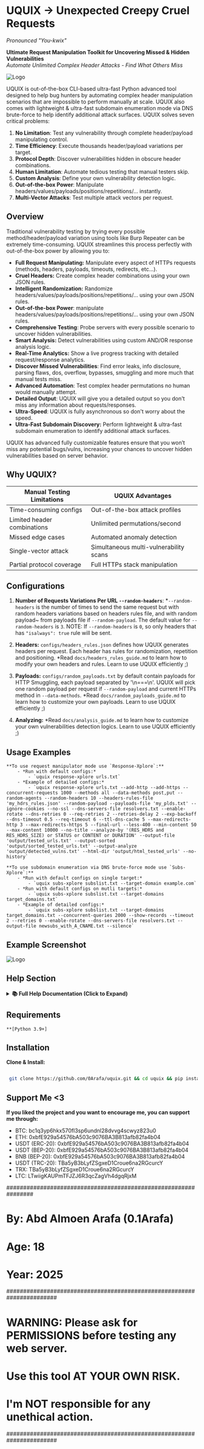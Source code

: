 # UQUIX -> Unexpected Creepy Cruel Requests  
*Pronounced "You-kwix"*

**Ultimate Request Manipulation Toolkit for Uncovering Missed & Hidden Vulnerabilities**  
*Automate Unlimited Complex Header Attacks - Find What Others Miss*

![Logo](UQUIX_logo.png)

UQUIX is out-of-the-box CLI-based ultra-fast Python advanced tool designed to help bug hunters by automating complex header manipulation scenarios that are impossible to perform manually at scale. UQUIX also comes with lightweight & ultra-fast subdomain enumeration mode via DNS brute-force to help identify additional attack surfaces. UQUIX solves seven critical problems:

1. **No Limitation**: Test any vulnerability through complete header/payload manipulating control.
2. **Time Efficiency**: Execute thousands header/payload variations per target.
3. **Protocol Depth**: Discover vulnerabilities hidden in obscure header combinations.
4. **Human Limitation**: Automate tedious testing that manual testers skip.
5. **Custom Analysis**: Define your own vulnerability detection logic.
6. **Out-of-the-box Power**: Manipulate headers/values/payloads/positions/repetitions/... instantly.
7. **Multi-Vector Attacks**: Test multiple attack vectors per request.

## Overview

Traditional vulnerability testing by trying every possible method/header/payload variation using tools like Burp Repeater can be extremely time-consuming. UQUIX streamlines this process perfectly with out-of-the-box power by allowing you to:

- **Full Request Manipulating:** Manipulate every aspect of HTTPs requests (methods, headers, payloads, timeouts, redirects, etc...).
- **Cruel Headers:** Create complex header combinations using your own JSON rules.
- **Intelligent Randomization:** Randomize headers/values/payloads/positions/repetitions/... using your own JSON rules.
- **Out-of-the-box Power**: manipulate headers/values/payloads/positions/repetitions/... using your own JSON rules.
- **Comprehensive Testing**: Probe servers with every possible scenario to uncover hidden vulnerabilities.
- **Smart Analysis:** Detect vulnerabilities using custom AND/OR response analysis logic.
- **Real-Time Analytics:** Show a live progress tracking with detailed request/response analytics.
- **Discover Missed Vulnerabilities**: Find error leaks, info disclosure, parsing flaws, dos, overflow, bypasses, smuggling and more much that manual tests miss.
- **Advanced Automation**: Test complex header permutations no human would manually attempt.
- **Detailed Output**: UQUIX will give you a detailed output so you don't miss any information about requests/responses.
- **Ultra-Speed**: UQUIX is fully asynchronous so don't worry about the speed.
- **Ultra-Fast Subdomain Discovery:** Perform lightweight & ultra-fast subdomain enumeration to identify additional attack surfaces.

UQUIX has advanced fully customizable features ensure that you won’t miss any potential bugs/vulns, increasing your chances to uncover hidden vulnerabilities based on server behavior.

## Why UQUIX?

| Manual Testing Limitations          | UQUIX Advantages                        |
|-------------------------------------|-----------------------------------------|
| Time-consuming configs              | Out-of-the-box attack profiles          |
| Limited header combinations         | Unlimited permutations/second           |
| Missed edge cases                   | Automated anomaly detection             |
| Single-vector attack                | Simultaneous multi-vulnerability scans  |
| Partial protocol coverage           | Full HTTPs stack manipulation           |

## Configurations

1. **Number of Requests Variations Per URL `--random-headers`**:
    *`--random-headers` is the number of times to send the same request but with random headers variations based on headers rules file, and with random payload~
    from payloads file if `--random-payload`. The default value for `--random-headers` is `3`.
    NOTE: If `--random-headers` is `0`, so only headers that has `"isalways": true` rule will be sent.

2. **Headers:**
    `configs/headers_rules.json` defines how UQUIX generates headers per request. Each header has rules for randomization, repetition and positioning.
    *Read `docs/headers_rules_guide.md` to learn how to modify your own headers and rules. Learn to use UQUIX efficiently ;)

3. **Payloads:**
    `configs/random_payloads.txt` by default contain payloads for HTTP Smuggling, each payload separated by '\n===\n'.
    UQUIX will pick one random payload per request if `--random-payload` and current HTTPs method in `--data-methods`.
    *Read `docs/random_payloads_guide.md` to learn how to customize your own payloads. Learn to use UQUIX efficiently ;)

4. **Analyzing:**
    *Read `docs/analysis_guide.md` to learn how to customize your own vulnerabilities detection logics. Learn to use UQUIX efficiently ;)


## Usage Examples
    
    **To use request manipulator mode use `Response-Xplore`:**
        - *Run with default configs:*
            - `uquix response-xplore urls.txt`
        - *Example of detailed configs:*
            - `uquix response-xplore urls.txt --add-http --add-https --concurrent-requests 1000 --methods all --data-methods post,put --random-agents --random-headers 10 --headers-rules-file 'my_hdrs_rules.json' --random-payload --payloads-file 'my_plds.txt' --ignore-cookies --no-ssl --dns-servers-file resolvers.txt --enable-rotate --dns-retries 0 --req-retries 2 --retries-delay 2 --exp-backoff --dns-timeout 0.5 --req-timeout 6 --ttl-dns-cache 5 --max-redirects-http 3 --max-redirects-https 5 --final-url --less-400 --min-content 50 --max-content 10000 --no-title --analyze-by '(RES_HDRS and RES_HDRS_SIZE) or STATUS or CONTENT or DURATION' --output-file 'output/tested_urls.txt' --output-sorted 'output/sorted_tested_urls.txt' --output-analyze 'output/detected_vulns.txt' --html-dir 'output/html_tested_urls' --no-history`
    
    **To use subdomain enumeration via DNS brute-force mode use `Subs-Xplore`:**
        - *Run with default configs on single target:*
            - `uquix subs-xplore subslist.txt --target-domain example.com`
        - *Run with default configs on mutli targets:*
            - `uquix subs-xplore subslist.txt --target-domains target_domains.txt`
        - *Example of detailed configs:*
            - `uquix subs-xplore subslist.txt --target-domains target_domains.txt --concurrent-queries 2000 --show-records --timeout 2 --retries 0 --enable-rotate --dns-servers-file resolvers.txt --output-file newsubs_with_A_CNAME.txt --silence`

## Example Screenshot

![Logo](UQUIX_example.png)

## Help Section
<details>
<summary><b>📚 Full Help Documentation (Click to Expand)</b></summary>

### Command List
```bash
uquix --help
```

**Options**:

**Description:**
   - Response-Xplore: Sends Unexpected Fully Customizable Requests to Test Server Responses.
   - Subs-Xplore: Subdomain Enumeration by Resolving Subdomains for a Domain(s) via DNS Brute-force.

**options:**
  - -h, --help            show this help message and exit

**Basic Arguments:**
  - mode                  Mode ['Response-Xplore', 'Subs-Xplore']. Choose only one mode.
                          Choose 'Response-Xplore' to manipulate HTTPs requests or 'Subs-Xplore' for subdomain enumeration via DNS brute-force.
  - file                  Path to the URLs file (ex, '/path/to/urls.txt') for 'Response-Xplore' mode.
                          Path to the subdomains file (ex, '/path/to/subs.txt') for 'Subs-Xplore' mode.

**Subs-Xplore Options:**
  - --target-domain TARGET_DOMAIN
                        Target domain to resolve subdomains for, without a protocol (ex, 'example.com')
  - --target-domains-file TARGET_DOMAINS_FILE
                        Path to file name that contain target domains without a protocol to resolve subdomains for (ex, 'domains.txt')
  - --concurrent-queries CONCURRENT_QUERIES
                        Number of concurrent DNS queries (default: 600)
  - --show-records        Show 'A' and 'CNAME' records of discovered subdomains (default: False)
  - --show-only-a         Show only 'A' records of discovered subdomains (default: False)
  - --show-only-cname     Show only 'CNAME' records of discovered subdomains (default: False)

**DNS Options:**
  - --dns-servers DNS_SERVERS
                        Custom DNS servers for resolving hostnames, as string comma-separated or as list (ex1, '8.8.8.8,8.8.4.4'.ex2, "['8.8.8.8', '1.1.1.1']")
  - --dns-servers-file DNS_SERVERS_FILE
                        Path to a file name containing custom DNS servers for resolving hostnames, one per line (ex, 'resolvers.txt')
  - --udp-port UDP_PORT   The UDP port to use for DNS queries (default: 53)
  - --tcp-port TCP_PORT   The TCP port to use for DNS queries (default: 53)
  - --flags FLAGS         Custom flags for DNS queries (default: 0)
  - --socket-sbs SOCKET_SBS
                        Size of the send buffer for sockets, in bytes (default: system-defined)
  - --socket-rbs SOCKET_RBS
                        Size of the receive buffer for sockets, in bytes (default: system-defined)
  - --enable-rotate       Enable DNS server rotation, useful for load balancing (default: False)
  - --bind-ip-dns BIND_IP_DNS
                        The local IP to bind for DNS queries (ex, '192.168.1.16')
  - --net-dev NET_DEV     The network device (interface) to use for DNS queries (ex, 'eth0')
  - --resolvconf RESOLVCONF
                        Path to a custom resolv.conf file for DNS configuration (default: '/etc/resolv.conf')

**Timeout & Connection:**
  - --timeout TIMEOUT     Overall timeout for HTTPs request and timeout for DNS query, in seconds (default: 10.0)
  - --dns-timeout DNS_TIMEOUT
                        Timeout for DNS query, in seconds (ex, 5.0)
  - --req-timeout REQ_TIMEOUT
                        Overall timeout for HTTPs request, in seconds (ex, 10.0)
  - --connect-timeout CONNECT_TIMEOUT
                        Timeout for finding and connecting to the server, including DNS lookup and the initial TCP handshake,
                        or timeout for waiting for a free connection from the pool if pool connection limits are exceeded, in seconds (default: unlimited)
  - --sock-connect-timeout SOCK_CONNECT_TIMEOUT
                        Timeout for TCP handshake, in seconds (default: unlimited)
  - --sock-read-timeout SOCK_READ_TIMEOUT
                        Timeout for waiting for the server to send back data, in seconds (default: unlimited)
  - --keepalive-timeout KEEPALIVE_TIMEOUT
                        Timeout for idle keep-alive connections, in seconds (default: 30.0)
  - --concurrent-requests CONCURRENT_REQUESTS
                        Number of concurrent HTTPs requests (default: 100)
  - --max-connections MAX_CONNECTIONS
                        Limit the maximum number of concurrent connections, to unlimit it pass 'unlimited' (default: 100)
  - --per-host-connections PER_HOST_CONNECTIONS
                        Limit the number of connections per host (default: unlimited)
  - --no-dns-cache        Disable DNS caching (default: False)
  - --ttl-dns-cache TTL_DNS_CACHE
                        Time To Live (TTL) for DNS cache entries, in seconds (default: 10)

**Retry & Backoff:**
  - --retries RETRIES     HTTPs request retries, and DNS query retries (default: 1)
  - --dns-retries DNS_RETRIES
                        DNS query retries (ex, 2)
  - --req-retries REQ_RETRIES
                        HTTPs request retries (ex, 3)
  - --retries-delay RETRIES_DELAY
                        Set a delay number between retries for HTTPs requests, in seconds (default: 0.0)
  - --exp-backoff         Exponential Backoff, wait longer after each retry for HTTPs requests, '--retries-delay' option is required (default: False)

**HTTPs Request:**
  - --random-agents       Use random user-agent for every HTTPs request (default: False)
  - --random-headers RANDOM_HEADERS
                        Number of times to send the same request but with random headers based on headers rules file, and with random payload from payloads file if '--random-payload' (default: 3)
                        NOTE: If 0, only headers that has '"isalways": true' rule will be sent
  - --headers-rules-file HEADERS_RULES_FILE
                        Path to JSON file name that contain headers with its rules (default: 'uquix/configs/headers_rules.json')
  - --custom-headers CUSTOM_HEADERS
                        Add JSON-formatted headers (ex, '{"header1": "value1", "header2": "value2"}')
  - --file-custom-headers FILE_CUSTOM_HEADERS
                        Path to file name that contain headers to add, headers must be JSON-formatted (ex, 'headers.txt')
  - --no-403headers       Skip headers that has 'is403' rule is true (default: False)
  - --methods METHODS     HTTPs request methods, comma-separated (default: GET,POST,PUT,HEAD,DELETE)
  - --add-http            Add 'http://' to all URLs (default: False)
  - --add-https           Add 'https://' to all URLs (default: False)
  - --ports PORTS         Ports to append to ALL URLs, comma-separated (ex, 80,443) (default: None)
  - --ports-http PORTS_HTTP
                        Ports to append to HTTP URLs, comma-separated (default: 80)
  - --ports-https PORTS_HTTPS
                        Ports to append to HTTPS URLs, comma-separated (default: 443)
  - --real-url            Show the actual request url instead of as it given from the file (default: False)
  - --final-url           Show the final request url instead of as it given from the file, after following any redirects (default: False)
  - --params PARAMS       Specify query parameters to append to ALL URLs, JSON-formatted (ex, '{"param1":"value1","param2":"value2"}')
  - --buffer-size BUFFER_SIZE
                        Set the size of the read buffer, in bytes (default: 65536)
  - --disable-redirect    Disable ALL requests to follow redirects (default: False)
  - --disable-redirect-http
                        Disable only HTTP requests to follow redirects (default: False)
  - --disable-redirect-https
                        Disable only HTTPS requests to follow redirects (default: False)
  - --max-redirects MAX_REDIRECTS
                        Limit the number of maximum redirects to follow for ALL requests (default: 10)
  - --max-redirects-http MAX_REDIRECTS_HTTP
                        Limit the number of maximum redirects to follow for only HTTP requests (ex, 5)
  - --max-redirects-https MAX_REDIRECTS_HTTPS
                        Limit the number of maximum redirects to follow for only HTTPS requests (ex, 5)
  - --no-ujson            Use JSON instead of UltraJSON (ujson) (default: False)

**Data/Payload:**
  - --random-payload      Enable to select one random payload for each request from 'uquix/configs/random_payloads.txt' (default: False)
  - --payloads-file PAYLOADS_FILE
                        Path to file name that contain payloads, one random payload will be picked randomly for each request, payloads must separated by '\n===\n', if '--random-payload' (default: 'uquix/configs/random_payloads.txt')
  - --data-methods DATA_METHODS
                        Specify the request methods will include data/payload in request, comma-separated (ex, 'post,put,patch') (default: '--methods')
  - --data DATA           Send data/payload in the request body to ALL requests (ex, 'anykey=anyvalue&anything=anythingtoo')
  - --file-data FILE_DATA
                        Path to file name that contain data/payload to send in the request body to ALL requests (ex, '/path/to/anydata.bin')
  - --json-data JSON_DATA
                        Send JSON-formatted data/payload in the request body to ALL requests (ex, '{"key": "value", "key2": "value2"}')
  - --file-json-data FILE_JSON_DATA
                        Path to file name that contain JSON-formatted data/payload to send in the request body to ALL requests (ex, '/path/to/data.json')
  - --data-encode-type DATA_ENCODE_TYPE
                        Specify data encoding type for ['--data', '--json-data', '--file-json-data'] (default: 'utf-8')
  - --no-data-saving      Do NOT save requests data/payload to '--output-file' (default: False)

**Proxy & Binding:**
  - --proxy PROXY         Use a proxy server for HTTPs requests (ex, 'http://user:pass@127.0.0.1:8080')
  - --socks-proxy SOCKS_PROXY
                        Use a SOCKS proxy server for HTTPs requests (ex, 'socks5://user:pass@127.0.0.1:9050')
  - --route-socks-first   If both proxies are used, then route requests through SOCKS-PROXY first (default: False)
  - --no-rdns             Do NOT resolve DNS through SOCKS proxy, resolve DNS locally instead (default: False)
  - --bind BIND           Set 'IP:PORT' to bind outgoing connections to. If port is '0' then the system will choose an available port (ex, '192.168.1.1:8080')

**Cookies & Authentication:**
  - --cookies COOKIES     Set a cookies to be sent with ALL requests, semicolon-separated (ex, 'cookie1=value1;cookie2=value2')
  - --cookies-file COOKIES_FILE
                        Path to the file name that contain cookies to be sent with ALL requests (ex, 'mycookies.txt')
                        NOTE: cookies format in the file must be like this: 'cookie1=value1;cookie2=value2'
  - --specific-cookies SPECIFIC_COOKIES
                        Set cookies for a specific domains (ex, 'http://site1.com;cookie1=value1,cookie2=value2|https://site2.com;cookie3=value3')
  - --specific-cookies-file SPECIFIC_COOKIES_FILE
                        Path to the file name that contain cookies for a specific domains (ex, 'mycookies.txt')
                        NOTE: cookies format in the file must be like this: 'http://site1.com;cookie1=value1,cookie2=value2|https://site2.com;cookie3=value3'
  - --allow-unsafe-cookies
                        Allow cross-domain cookies (default: False)
  - --ignore-cookies      Disable cookies handling, no cookies will be stored or sent with requests (default: False)
  - --auth AUTH           Set USERNAME:PASSWORD for basic authentication for all HTTPs requests (ex, 'testuser:anypass123')
                        NOTE: If some requests don't require authentication, then using this option might cause errors.
  - --auth-file AUTH_FILE
                        Path to the file name that contain USERNAME:PASSWORD for basic authentication for all HTTPs requests (ex, 'creds.txt')
                        NOTE: If some requests don't require authentication, then using this option might cause errors.

**SSL/TLS:**
  - --no-ssl              Disable SSL certificate verification (default: False)
  - --ssl-cert SSL_CERT   Path to the client certificate file (ex, 'client.crt')
  - --ssl-key SSL_KEY     Path to the client private key file (ex, 'client.key')
  - --ca-cert CA_CERT     Path to the custom CA certificate file (ex, 'ca.crt')
  - --fingerprint FINGERPRINT
                        SSL fingerprint in hex format (ex, '2a63729dc68....')
  - --fingerprint-file FINGERPRINT_FILE
                        Path to a file name containing the SSL fingerprint in hex format (ex, 'fingerprint.txt')

**Filtering & Analysing:**
  - --only ONLY           Show only responses with specific status code, comma-separated (ex, 200,201,403)
  - --skip SKIP           Skip responses with specific status code, comma-separated (ex, 404,501)
  - --only-2xx            Show only responses with 2xx status code (default: False)
  - --only-3xx            Show only responses with 3xx status code (default: False)
  - --only-4xx            Show only responses with 4xx status code (default: False)
  - --only-5xx            Show only responses with 5xx status code (default: False)
  - --less-400            Show only responses with less than 400 status code (default: False)
  - --no-empty-content    Skip responses with 0 content-bytes (default: False)
  - --max-content MAX_CONTENT
                        Only show responses with content size less than or equal to the specified number of bytes (ex, 1000)
  - --min-content MIN_CONTENT
                        Only show responses with content size greater than or equal to the specified number of bytes (ex, 50)
  - --no-content-size     Do NOT show response content size (default: False)
  - --no-payload-size     Do NOT show payload size, if --random-payload or data given (default: False)
  - --no-request-headers  Do NOT show the number of request headers (default: False)
  - --no-request-headers-size
                        Do NOT show the size of request headers (default: False)
  - --no-response-headers
                        Do NOT show the number of response headers (default: False)
  - --no-response-headers-size
                        Do NOT show the size of response headers (default: False)
  - --no-time             Do NOT show request duration, the time that request took to be processed (default: False)
  - --no-title            Do NOT show response title (default: False)
  - --no-response-headers-saving
                        Do NOT save response headers in '--output-file', if '--output-file' (default: False)
  - --no-analyze          Disable analyzing responses (default: False)
  - --analyze-by ANALYZE_BY
                        Specify responses analyzing logic using AND/OR operators (default: read 'uquix/docs/analysis_guide.md')
                        NOTE: Analyzing colors will be based on given logic
                        NOTE: Sorting conditions is important

**Output Saving:**
  - --output-file OUTPUT_FILE
                        Output file name to save requests with its info or discovered subdomains (ex, 'newurls.txt')
  - --output-sorted OUTPUT_SORTED
                        Output file name to save requests with its info but sorted by url, if --output-file (default: "sorted_'--output-file'")
  - --output-analyze OUTPUT_ANALYZE
                        Output file name to save responses analyzing results, if --output-file (default: "analyze_'--output-file'")
  - --html-dir HTML_DIR   Output directory name to save every response as '.html' file (ex, 'testedurls')

**Progress & Other:**
  - --disable-detailed-progress
                        Disable showing the progress of HTTP URLs and HTTPS URLs, only show ALL URLs progress (default: False)
  - --disable-progress    Disable the progress line entirely (default: False)
  - --show-errs           Show all unexpected errors, like when sending a huge size of headers (default: False)
  - --no-colors           Suppress output coloring (default: False)
  - --silence             Enable quiet mode, but keeps progress (default: False)
  - --no-history          Do NOT store current arguments to 'uquix/history.log' file (default: False)
  - --no-max-speed        Reduce async concurrency for lower CPU usage (default: False)
  - --version             Show current UQUIX version

</details>

## Requirements
    
    **[Python 3.9+]

## Installation

**Clone & Install:**

   ```bash

    git clone https://github.com/0Arafa/uquix.git && cd uquix && pip install -e . && uquix --help

   ```

## Support Me <3

**If you liked the project and you want to encourage me, you can support me through:**
- BTC: bc1q3yp6hkx570fl3sp6undnl28dvvg4scwyz823u0
- ETH: 0xbfE929a54576bA503c9076BA3B813afb82fa4b04
- USDT (ERC-20): 0xbfE929a54576bA503c9076BA3B813afb82fa4b04
- USDT (BEP-20): 0xbfE929a54576bA503c9076BA3B813afb82fa4b04
- BNB (BEP-20): 0xbfE929a54576bA503c9076BA3B813afb82fa4b04
- USDT (TRC-20): TBa5yB3bLyfZSgxeD1Croue6na2RGcurcY
- TRX: TBa5yB3bLyfZSgxeD1Croue6na2RGcurcY
- LTC: LTwiigKAUPmTFJZJ6R3qcZagVh4dgqRjxM

################################################################
# By: Abd Almoen Arafa (0.1Arafa)                              #
# Age: 18                                                      #
# Year: 2025                                                   #
#######################################################################
# WARNING: Please ask for PERMISSIONS before testing any web server.  #
# Use this tool AT YOUR OWN RISK.                                     #
# I'm NOT responsible for any unethical action.                       #
#######################################################################
